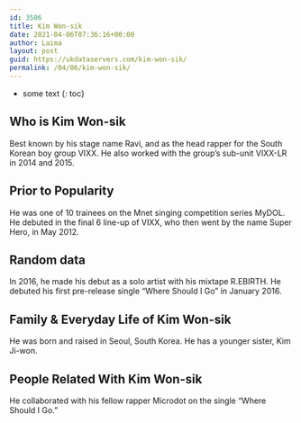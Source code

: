 ```yaml
---
id: 3506
title: Kim Won-sik
date: 2021-04-06T07:36:16+00:00
author: Laima
layout: post
guid: https://ukdataservers.com/kim-won-sik/
permalink: /04/06/kim-won-sik/
---
```


* some text
{: toc}


## Who is Kim Won-sik
                  
                  
                  
Best known by his stage name Ravi, and as the head rapper for the South Korean boy group VIXX. He also worked with the group&#8217;s sub-unit VIXX-LR in 2014 and 2015.
                  
              
            
              
            
                
                
                
## Prior to Popularity
                  
                  
                  
He was one of 10 trainees on the Mnet singing competition series MyDOL. He debuted in the final 6 line-up of VIXX, who then went by the name Super Hero, in May 2012.
                  
              
            
              
            
                
                
                
## Random data
                  
                  
                  
In 2016, he made his debut as a solo artist with his mixtape R.EBIRTH. He debuted his first pre-release single &#8220;Where Should I Go&#8221; in January 2016.
                  
              
            
              
            
                
                
                
## Family & Everyday Life of Kim Won-sik
                  
                  
                  
He was born and raised in Seoul, South Korea. He has a younger sister, Kim Ji-won.
                  
              
            
              
            
                
                
                
## People Related With Kim Won-sik
                  
                  
                  
He collaborated with his fellow rapper Microdot on the single &#8220;Where Should I Go.&#8221;
                  
              
            
              
            
                
              
            
              
              
            
            
              
            
          
          
          